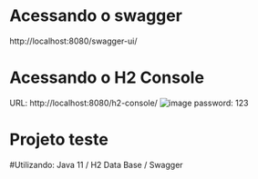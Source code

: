 # Acessando o swagger
http://localhost:8080/swagger-ui/

# Acessando o H2 Console
URL: http://localhost:8080/h2-console/
![image](https://github.com/richarditoo/empresateste/assets/26912050/4c59368f-927d-4fc8-84ae-b2dd6bb8387d)
password: 123


# Projeto teste

#Utilizando: 
Java 11 /
H2 Data Base /
Swagger
